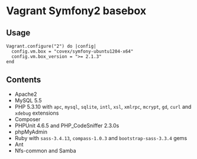 Vagrant Symfony2 basebox
========================

Usage
-----

```
Vagrant.configure("2") do |config|
  config.vm.box = "covex/symfony-ubuntu1204-x64"
  config.vm.box_version = ">= 2.1.3"
end
```

Contents
--------

* Apache2
* MySQL 5.5
* PHP 5.3.10 with `apc`, `mysql`, `sqlite`, `intl`, `xsl`, `xmlrpc`, `mcrypt`, `gd`, `curl` and `xdebug` extensions
* Composer
* PHPUnit 4.6.5 and PHP_CodeSniffer 2.3.0s
* phpMyAdmin
* Ruby with `sass-3.4.13`, `compass-1.0.3` and `bootstrap-sass-3.3.4` gems
* Ant
* Nfs-common and Samba
